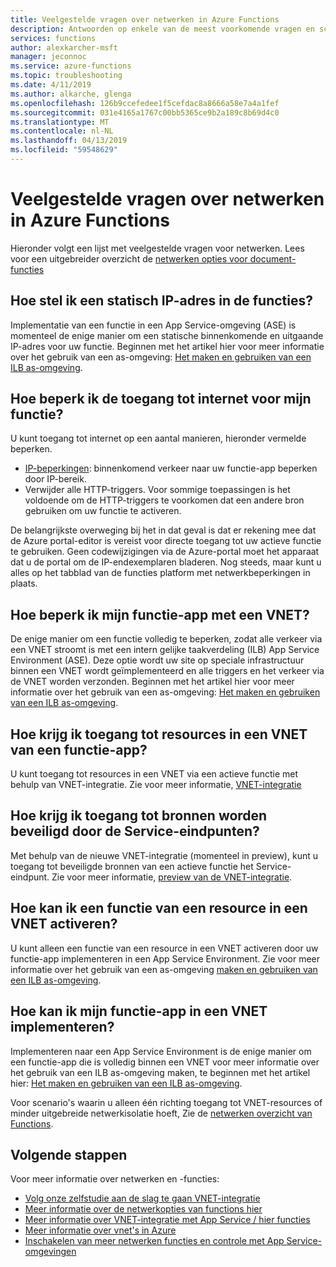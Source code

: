 ```yaml
---
title: Veelgestelde vragen over netwerken in Azure Functions
description: Antwoorden op enkele van de meest voorkomende vragen en scenario's voor netwerken met Azure Functions.
services: functions
author: alexkarcher-msft
manager: jeconnoc
ms.service: azure-functions
ms.topic: troubleshooting
ms.date: 4/11/2019
ms.author: alkarche, glenga
ms.openlocfilehash: 126b9ccefedee1f5cefdac8a8666a58e7a4a1fef
ms.sourcegitcommit: 031e4165a1767c00bb5365ce9b2a189c8b69d4c0
ms.translationtype: MT
ms.contentlocale: nl-NL
ms.lasthandoff: 04/13/2019
ms.locfileid: "59548629"
---
```

# <a name="frequently-asked-questions-about-networking-in-azure-functions"></a>Veelgestelde vragen over netwerken in Azure Functions

Hieronder volgt een lijst met veelgestelde vragen voor netwerken. Lees voor een uitgebreider overzicht de [netwerken opties voor document-functies](functions-networking-options.md)

## <a name="how-do-i-set-a-static-ip-in-functions"></a>Hoe stel ik een statisch IP-adres in de functies?

Implementatie van een functie in een App Service-omgeving (ASE) is momenteel de enige manier om een statische binnenkomende en uitgaande IP-adres voor uw functie. Beginnen met het artikel hier voor meer informatie over het gebruik van een as-omgeving: [Het maken en gebruiken van een ILB as-omgeving](../app-service/environment/create-ilb-ase.md).

## <a name="how-do-i-restrict-internet-access-to-my-function"></a>Hoe beperk ik de toegang tot internet voor mijn functie?

U kunt toegang tot internet op een aantal manieren, hieronder vermelde beperken.

* [IP-beperkingen](../app-service/app-service-ip-restrictions.md): binnenkomend verkeer naar uw functie-app beperken door IP-bereik.
* Verwijder alle HTTP-triggers. Voor sommige toepassingen is het voldoende om de HTTP-triggers te voorkomen dat een andere bron gebruiken om uw functie te activeren.

De belangrijkste overweging bij het in dat geval is dat er rekening mee dat de Azure portal-editor is vereist voor directe toegang tot uw actieve functie te gebruiken. Geen codewijzigingen via de Azure-portal moet het apparaat dat u de portal om de IP-endexemplaren bladeren. Nog steeds, maar kunt u alles op het tabblad van de functies platform met netwerkbeperkingen in plaats.

## <a name="how-do-i-restrict-my-function-app-to-a-vnet"></a>Hoe beperk ik mijn functie-app met een VNET?

De enige manier om een functie volledig te beperken, zodat alle verkeer via een VNET stroomt is met een intern gelijke taakverdeling (ILB) App Service Environment (ASE). Deze optie wordt uw site op speciale infrastructuur binnen een VNET wordt geïmplementeerd en alle triggers en het verkeer via de VNET worden verzonden. Beginnen met het artikel hier voor meer informatie over het gebruik van een as-omgeving: [Het maken en gebruiken van een ILB as-omgeving](../app-service/environment/create-ilb-ase.md).

## <a name="how-can-i-access-resources-in-a-vnet-from-a-function-app"></a>Hoe krijg ik toegang tot resources in een VNET van een functie-app?

U kunt toegang tot resources in een VNET via een actieve functie met behulp van VNET-integratie. Zie voor meer informatie, [VNET-integratie](functions-networking-options.md#vnet-integration)

## <a name="how-do-i-access-resources-protected-by-service-endpoints"></a>Hoe krijg ik toegang tot bronnen worden beveiligd door de Service-eindpunten?

Met behulp van de nieuwe VNET-integratie (momenteel in preview), kunt u toegang tot beveiligde bronnen van een actieve functie het Service-eindpunt. Zie voor meer informatie, [preview van de VNET-integratie](functions-networking-options.md#preview-vnet-integration).

## <a name="how-can-i-trigger-a-function-from-a-resource-in-a-vnet"></a>Hoe kan ik een functie van een resource in een VNET activeren?

U kunt alleen een functie van een resource in een VNET activeren door uw functie-app implementeren in een App Service Environment. Zie voor meer informatie over het gebruik van een as-omgeving [maken en gebruiken van een ILB as-omgeving](../app-service/environment/create-ilb-ase.md).


## <a name="how-can-i-deploy-my-function-app-in-a-vnet"></a>Hoe kan ik mijn functie-app in een VNET implementeren?

Implementeren naar een App Service Environment is de enige manier om een functie-app die is volledig binnen een VNET voor meer informatie over het gebruik van een ILB as-omgeving maken, te beginnen met het artikel hier: [Het maken en gebruiken van een ILB as-omgeving](https://docs.microsoft.com/azure/app-service/environment/create-ilb-ase).

Voor scenario's waarin u alleen één richting toegang tot VNET-resources of minder uitgebreide netwerkisolatie hoeft, Zie de [netwerken overzicht van Functions](functions-networking-options.md).

## <a name="next-steps"></a>Volgende stappen

Voor meer informatie over netwerken en -functies: 

* [Volg onze zelfstudie aan de slag te gaan VNET-integratie](./functions-create-vnet.md)
* [Meer informatie over de netwerkopties van functions hier](./functions-networking-options.md)
* [Meer informatie over VNET-integratie met App Service / hier functies](../app-service/web-sites-integrate-with-vnet.md)
* [Meer informatie over vnet's in Azure](../virtual-network/virtual-networks-overview.md)
* [Inschakelen van meer netwerken functies en controle met App Service-omgevingen](../app-service/environment/intro.md)
